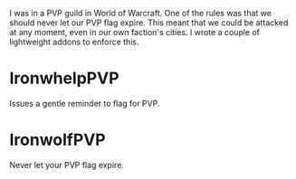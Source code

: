 I was in a PVP guild in World of Warcraft. One of the rules was that we should never let our PVP flag expire. This meant that we could be attacked at any moment, even in our own faction's cities. I wrote a couple of lightweight addons to enforce this.

IronwhelpPVP
===========
Issues a gentle reminder to flag for PVP.

IronwolfPVP
===========
Never let your PVP flag expire.